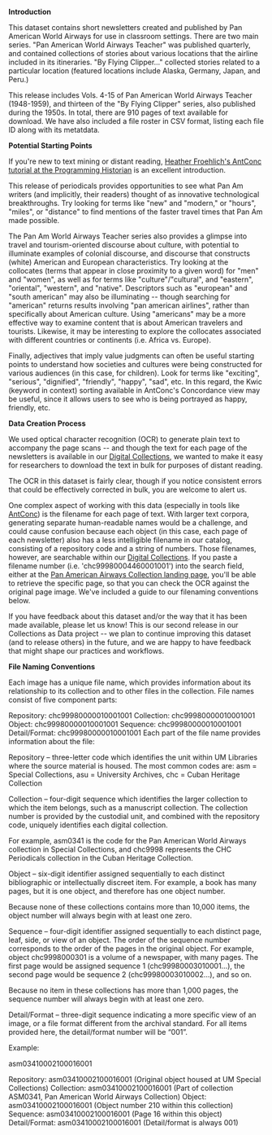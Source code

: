 
**Introduction**

This dataset contains short newsletters created and published by Pan American World Airways for use in classroom settings. There are two main series. "Pan American World Airways Teacher" was published quarterly, and contained collections of stories about various locations that the airline included in its itineraries. "By Flying Clipper..." collected stories related to a particular location (featured locations include Alaska, Germany, Japan, and Peru.)

This release includes Vols. 4-15 of Pan American World Airways Teacher (1948-1959), and thirteen of the "By Flying Clipper" series, also published during the 1950s. In total, there are 910 pages of text available for download. We have also included a file roster in CSV format, listing each file ID along with its metatdata.

**Potential Starting Points**

If you're new to text mining or distant reading, [Heather Froehlich's AntConc tutorial at the Programming Historian](https://programminghistorian.org/en/lessons/corpus-analysis-with-antconc) is an excellent introduction.

This release of periodicals provides opportunities to see what Pan Am writers (and implicitly, their readers) thought of as innovative technological breakthroughs. Try looking for terms like "new" and "modern," or "hours", "miles", or "distance" to find mentions of the faster travel times that Pan Am made possible.

The Pan Am World Airways Teacher series also provides a glimpse into travel and tourism-oriented discourse about culture, with potential to illuminate examples of colonial discourse, and discourse that constructs (white) American and European characteristics. Try looking at the collocates (terms that appear in close proximity to a given word) for "men" and "women", as well as for terms like "culture"/"cultural", and "eastern", "oriental", "western", and "native". Descriptors such as "european" and "south american" may also be illuminating -- though searching for "american" returns results involving "pan american airlines", rather than specifically about American culture. Using "americans" may be a more effective way to examine content that is about American travelers and tourists. Likewise, it may be interesting to explore the collocates associated with different countries or continents (i.e. Africa vs. Europe).

Finally, adjectives that imply value judgments can often be useful starting points to understand how societies and cultures were being constructed for various audiences (in this case, for children). Look for terms like "exciting", "serious", "dignified", "friendly", "happy", "sad", etc. In this regard, the Kwic (keyword in context) sorting available in AntConc's Concordance view may be useful, since it allows users to see who is being portrayed as happy, friendly, etc.

**Data Creation Process**

We used optical character recognition (OCR) to generate plain text to accompany the page scans -- and though the text for each page of the newsletters is available in our [Digital Collections](https://merrick.library.miami.edu/), we wanted to make it easy for researchers to download the text in bulk for purposes of distant reading.

The OCR in this dataset is fairly clear, though if you notice consistent errors that could be effectively corrected in bulk, you are welcome to alert us.

One complex aspect of working with this data (especially in tools like [AntConc](http://www.laurenceanthony.net/software/antconc/)) is the filename for each page of text. With larger text corpora, generating separate human-readable names would be a challenge, and could cause confusion because each object (in this case, each page of each newsletter) also has a less intelligible filename in our catalog, consisting of a repository code and a string of numbers. Those filenames, however, are searchable within our [Digital Collections](https://merrick.library.miami.edu/). If you paste a filename number (i.e. 'chc99980004460001001') into the search field, either at the [Pan American Airways Collection landing page](https://merrick.library.miami.edu/specialCollections/asm0341/), you'll be able to retrieve the specific page, so that you can check the OCR against the original page image. We've included a guide to our filenaming conventions below.

If you have feedback about this dataset and/or the way that it has been made available, please let us know! This is our second release in our Collections as Data project -- we plan to continue improving this dataset (and to release others) in the future, and we are happy to have feedback that might shape our practices and workflows.

**File Naming Conventions**

Each image has a unique file name, which provides information about its relationship to its collection and to other files in the collection. File names consist of five component parts:

Repository:	chc99980000010001001
Collection:	chc99980000010001001
Object:	chc99980000010001001
Sequence:	chc99980000010001001
Detail/Format:	chc99980000010001001
Each part of the file name provides information about the file:

Repository – three-letter code which identifies the unit within UM Libraries where the source material is housed. The most common codes are: asm = Special Collections, asu = University Archives, chc = Cuban Heritage Collection

Collection – four-digit sequence which identifies the larger collection to which the item belongs, such as a manuscript collection. The collection number is provided by the custodial unit, and combined with the repository code, uniquely identifies each digital collection.

For example, asm0341 is the code for the Pan American World Airways collection in Special Collections, and chc9998 represents the CHC Periodicals collection in the Cuban Heritage Collection.

Object – six-digit identifier assigned sequentially to each distinct bibliographic or intellectually discreet item.
For example, a book has many pages, but it is one object, and therefore has one object number.

Because none of these collections contains more than 10,000 items, the object number will always begin with at least one zero.

Sequence – four-digit identifier assigned sequentially to each distinct page, leaf, side, or view of an object. The order of the sequence number corresponds to the order of the pages in the original object.
For example, object chc9998000301 is a volume of a newspaper, with many pages. The first page would be assigned sequence 1 (chc99980003010001…), the second page would be sequence 2 (chc99980003010002…), and so on.

Because no item in these collections has more than 1,000 pages, the sequence number will always begin with at least one zero.

Detail/Format – three-digit sequence indicating a more specific view of an image, or a file format different from the archival standard.
For all items provided here, the detail/format number will be “001”.

Example:

asm03410002100016001

Repository:	asm03410002100016001 (Original object housed at UM Special Collections)
Collection:	asm03410002100016001 (Part of collection ASM0341, Pan American World Airways Collection)
Object:	asm03410002100016001 (Object number 210 within this collection)
Sequence:	asm03410002100016001 (Page 16 within this object)
Detail/Format:	asm03410002100016001 (Detail/format is always 001)
